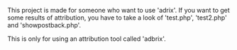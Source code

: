 This project is made for someone who want to use 'adrix'.
If you want to get some results of attribution, you have to take a look of 'test.php', 'test2.php' and 'showpostback.php'.

This is only for using an attribution tool called 'adbrix'. 
